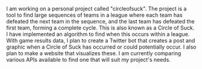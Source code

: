 I am working on a personal project called "circleofsuck". The project is a tool to find large sequences of teams in a league where each team has defeated the next team in the sequence, and the last team has defeated the first team, forming a complete cycle. This is also known as a Circle of Suck. I have implemented an algorithm to find when this occurs within a league. With game results data, I plan to create a Twitter bot that creates a post and graphic when a Circle of Suck has occurred or could potentially occur. I also plan to make a website that visualizes these. I am currently comparing various APIs available to find one that will suit my project's needs.